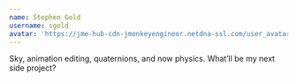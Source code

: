 ```yaml
---
name: Stephen Gold
username: sgold
avatar: 'https://jme-hub-cdn-jmonkeyengineor.netdna-ssl.com/user_avatar/hub.jmonkeyengine.org/sgold/120/1430_2.png'
---
```

Sky, animation editing, quaternions, and now physics. What’ll be my next side project?